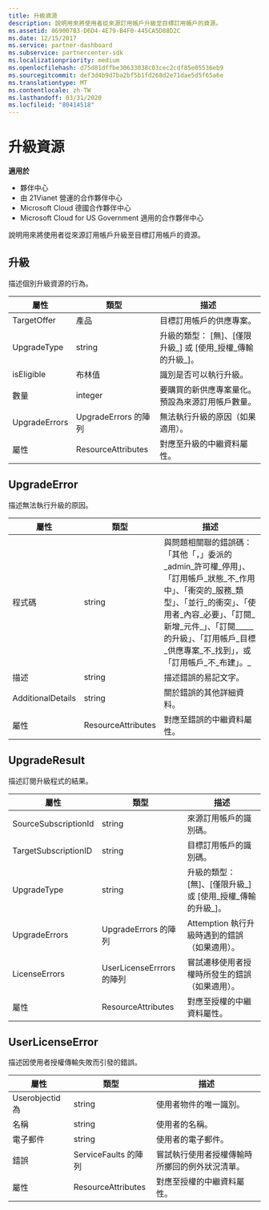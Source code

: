 ```yaml
---
title: 升級資源
description: 說明用來將使用者從來源訂用帳戶升級至目標訂用帳戶的資源。
ms.assetid: 869007B3-D6D4-4E79-B4F0-445CA5D88D2C
ms.date: 12/15/2017
ms.service: partner-dashboard
ms.subservice: partnercenter-sdk
ms.localizationpriority: medium
ms.openlocfilehash: d75d81dffbe30633038c03cec2cdf85e05536eb9
ms.sourcegitcommit: def3d4b9d7ba2bf5b1fd268d2e71dae5d5f65a6e
ms.translationtype: MT
ms.contentlocale: zh-TW
ms.lasthandoff: 03/31/2020
ms.locfileid: "80414518"
---
```

# <a name="upgrade-resources"></a>升級資源


**適用於**

- 夥伴中心
- 由 21Vianet 營運的合作夥伴中心
- Microsoft Cloud 德國合作夥伴中心
- Microsoft Cloud for US Government 適用的合作夥伴中心

說明用來將使用者從來源訂用帳戶升級至目標訂用帳戶的資源。

## <a name="span-idupgradespan-idupgradespan-idupgradeupgrade"></a><span id="Upgrade"/><span id="upgrade"/><span id="UPGRADE"/>升級


描述個別升級資源的行為。

| 屬性      | 類型                   | 描述                                                                                  |
|---------------|------------------------|----------------------------------------------------------------------------------------------|
| TargetOffer   | 產品                  | 目標訂用帳戶的供應專案。                                                        |
| UpgradeType   | string                 | 升級的類型： [無]、[僅限升級\_] 或 [使用\_授權\_傳輸的升級\_]。         |
| isEligible    | 布林值                | 識別是否可以執行升級。                                                  |
| 數量      | integer                | 要購買的新供應專案量化。 預設為來源訂用帳戶數量。 |
| UpgradeErrors | UpgradeErrors 的陣列 | 無法執行升級的原因（如果適用）。                                      |
| 屬性    | ResourceAttributes     | 對應至升級的中繼資料屬性。                                        |

 

## <a name="span-idupgradeerrorspan-idupgradeerrorspan-idupgradeerrorupgradeerror"></a><span id="UpgradeError"/><span id="upgradeerror"/><span id="UPGRADEERROR"/>UpgradeError


描述無法執行升級的原因。

| 屬性          | 類型               | 描述                                                                                                                                                                                                                                                                                                                                                                                     |
|-------------------|--------------------|-------------------------------------------------------------------------------------------------------------------------------------------------------------------------------------------------------------------------------------------------------------------------------------------------------------------------------------------------------------------------------------------------|
| 程式碼              | string             | 與問題相關聯的錯誤碼：「其他「，」委派的\_admin\_許可權\_停用」、「訂用帳戶\_狀態\_不\_作用中」、「衝突的\_服務\_類型」、「並行\_的衝突」、「使用者\_內容\_必要」、「訂閱\_新增\_元件\_」、「訂閱\_\_\_\_\_的升級」、「訂用帳戶\_目標\_供應專案\_不\_找到」，或「訂用帳戶\_不\_布建」。\_ |
| 描述       | string             | 描述錯誤的易記文字。                                                                                                                                                                                                                                                                                                                                                             |
| AdditionalDetails | string             | 關於錯誤的其他詳細資料。                                                                                                                                                                                                                                                                                                                                                         |
| 屬性        | ResourceAttributes | 對應至錯誤的中繼資料屬性。                                                                                                                                                                                                                                                                                                                                             |

 

## <a name="span-idupgraderesultspan-idupgraderesultspan-idupgraderesultupgraderesult"></a><span id="UpgradeResult"/><span id="upgraderesult"/><span id="UPGRADERESULT"/>UpgradeResult


描述訂閱升級程式的結果。

| 屬性             | 類型                        | 描述                                                                          |
|----------------------|-----------------------------|--------------------------------------------------------------------------------------|
| SourceSubscriptionId | string                      | 來源訂用帳戶的識別碼。                                           |
| TargetSubscriptionID | string                      | 目標訂用帳戶的識別碼。                                           |
| UpgradeType          | string                      | 升級的類型： [無]、[僅限升級\_] 或 [使用\_授權\_傳輸的升級\_]。 |
| UpgradeErrors        | UpgradeErrors 的陣列      | Attemption 執行升級時遇到的錯誤（如果適用）。           |
| LicenseErrors        | UserLicenseErrrors 的陣列 | 嘗試遷移使用者授權時所發生的錯誤（如果適用）。          |
| 屬性           | ResourceAttributes          | 對應至授權的中繼資料屬性。                                |

 

## <a name="span-iduserlicenseerrorspan-iduserlicenseerrorspan-iduserlicenseerroruserlicenseerror"></a><span id="UserLicenseError"/><span id="userlicenseerror"/><span id="USERLICENSEERROR"/>UserLicenseError


描述因使用者授權傳輸失敗而引發的錯誤。

| 屬性     | 類型                   | 描述                                                               |
|--------------|------------------------|---------------------------------------------------------------------------|
| Userobjectid 為 | string                 | 使用者物件的唯一識別。                                 |
| 名稱         | string                 | 使用者的名稱。                                                     |
| 電子郵件        | string                 | 使用者的電子郵件。                                                    |
| 錯誤       | ServiceFaults 的陣列 | 嘗試執行使用者授權傳輸時所擲回的例外狀況清單。 |
| 屬性   | ResourceAttributes     | 對應至授權的中繼資料屬性。                     |

 

 

 




